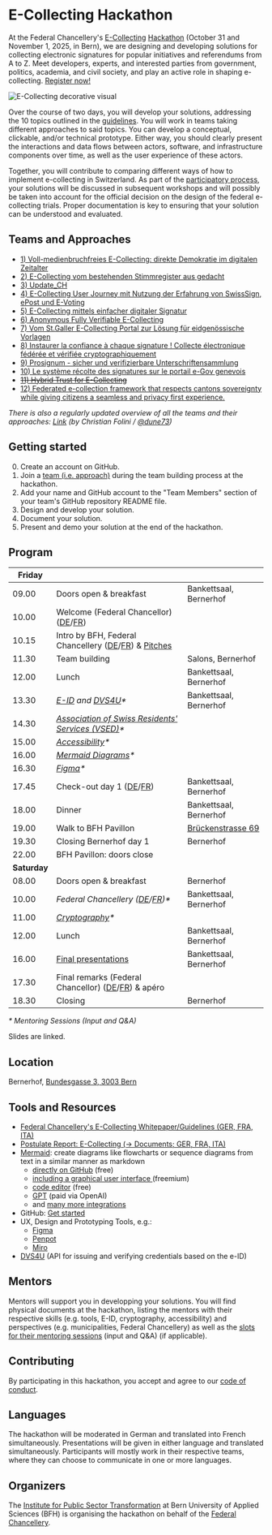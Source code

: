 # E-Collecting Hackathon
At the Federal Chancellery's [E-Collecting](https://www.bk.admin.ch/bk/de/home/politische-rechte/e-collecting.html) [Hackathon](https://www.bk.admin.ch/bk/de/home/politische-rechte/e-collecting/aktuelles.html) (October 31 and November 1, 2025, in Bern), we are designing and developing solutions for collecting electronic signatures for popular initiatives and referendums from A to Z. Meet developers, experts, and interested parties from government, politics, academia, and civil society, and play an active role in shaping e-collecting. [Register now!](https://findmind.ch/c/hackathon-registration)

![E-Collecting decorative visual](https://github.com/user-attachments/assets/ffa93f97-0f16-4abb-80ea-1d5dff9d4eba)

Over the course of two days, you will develop your solutions, addressing the 10 topics outlined in the [guidelines](https://www.bk.admin.ch/bk/de/home/politische-rechte/e-collecting/aktuelles.html). You will work in teams taking different approaches to said topics. You can develop a conceptual, clickable, and/or technical prototype. Either way, you should clearly present the interactions and data flows between actors, software, and infrastructure components over time, as well as the user experience of these actors.

Together, you will contribute to comparing different ways of how to implement e-collecting in Switzerland. As part of the [participatory process](https://www.bk.admin.ch/bk/de/home/politische-rechte/e-collecting/partizipativer_prozess.html), your solutions will be discussed in subsequent workshops and will possibly be taken into account for the official decision on the design of the federal e-collecting trials. Proper documentation is key to ensuring that your solution can be understood and evaluated.

## Teams and Approaches

- [1) Voll-medienbruchfreies E-Collecting: direkte  Demokratie im digitalen Zeitalter](https://github.com/swiss/e-collecting-hackathon-team1/)
- [2) E-Collecting vom bestehenden Stimmregister aus gedacht](https://github.com/swiss/e-collecting-hackathon-team2/)
- [3) Update_CH](https://github.com/swiss/e-collecting-hackathon-team3/)
- [4) E-Collecting User Journey mit Nutzung der Erfahrung von SwissSign, ePost und E-Voting](https://github.com/swiss/e-collecting-hackathon-team4/)
- [5) E-Collecting mittels einfacher digitaler Signatur](https://github.com/swiss/e-collecting-hackathon-team5/)
- [6) Anonymous Fully Verifiable E-Collecting](https://github.com/swiss/e-collecting-hackathon-team6/)
- [7) Vom St.Galler E-Collecting Portal zur Lösung für eidgenössische Vorlagen](https://github.com/swiss/e-collecting-hackathon-team7/)
- [8) Instaurer la confiance à chaque signature ! Collecte électronique fédérée et vérifiée cryptographiquement](https://github.com/swiss/e-collecting-hackathon-team8/)
- [9) Prosignum - sicher und verifizierbare Unterschriftensammlung](https://github.com/swiss/e-collecting-hackathon-team9/)
- [10) Le système récolte des signatures sur le portail e-Gov genevois](https://github.com/swiss/e-collecting-hackathon-team10/)
- ~~[11) Hybrid Trust for E-Collecting](https://github.com/swiss/e-collecting-hackathon-team11/)~~
- [12) Federated e-collection framework that respects cantons sovereignty while giving citizens a seamless and privacy first experience.](https://github.com/swiss/e-collecting-hackathon-team12/)

_There is also a regularly updated overview of all the teams and their approaches: [Link](https://gist.github.com/dune73/08cb549ea4c69e18a2d3dc32f1ab80c3#file-e-collecting-hackathon-overview-md) (by Christian Folini / [@dune73](https://github.com/dune73))_

## Getting started

0. Create an account on GitHub.
1. Join a [team (i.e. approach)](https://github.com/swiss/e-collecting-hackathon/tree/main?tab=readme-ov-file#teams-and-approaches) during the team building process at the hackathon.
2. Add your name and GitHub account to the "Team Members" section of your team's GitHub repository README file.
3. Design and develop your solution.
4. Document your solution.
5. Present and demo your solution at the end of the hackathon.


## Program

| **Friday**   |                              |                                           |
|--------------|------------------------------|-------------------------------------------|
| 09.00        | Doors open & breakfast       | Bankettsaal, Bernerhof                    |
|     10.00    | Welcome (Federal Chancellor)([DE](https://github.com/swiss/e-collecting-hackathon/blob/main/slides/e-collecting-hackathon-start_DE.pdf)/[FR](https://github.com/swiss/e-collecting-hackathon/blob/main/slides/e-collecting-hackathon-start_FR.pdf)) |                                           |
| 10.15        | Intro by BFH, Federal Chancellery ([DE](https://github.com/swiss/e-collecting-hackathon/blob/main/slides/e-collecting-hackathon-start_DE.pdf)/[FR](https://github.com/swiss/e-collecting-hackathon/blob/main/slides/e-collecting-hackathon-start_FR.pdf)) & [Pitches](https://github.com/swiss/e-collecting-hackathon/tree/main?tab=readme-ov-file#teams-and-approaches) |                      |
| 11.30        | Team building                | Salons, Bernerhof                         |
|     12.00    |     Lunch                    | Bankettsaal, Bernerhof                    |
| 13.30        | _[E-ID](https://github.com/swiss/e-collecting-hackathon/blob/main/slides/E-ID.pdf) and [DVS4U](https://github.com/swiss/e-collecting-hackathon/blob/main/slides/DVS4U.pdf)*_            | Bankettsaal, Bernerhof                    |
| 14.30        | _[Association of Swiss Residents' Services (VSED)](https://github.com/swiss/e-collecting-hackathon/blob/main/slides/VSED.pdf)*_ |                     |
| 15.00        | _[Accessibility](https://github.com/swiss/e-collecting-hackathon/tree/main/slides/accessibility)*_             |                                           |
| 16.00        | _[Mermaid Diagrams](https://github.com/swiss/e-collecting-hackathon/blob/main/slides/Tech-Mermaid-Figma.pdf)*_          |                                           |
| 16.30        | _[Figma](https://github.com/swiss/e-collecting-hackathon/blob/main/slides/Tech-Mermaid-Figma.pdf)*_                     |                                           |
|     17.45    |     Check-out day 1 ([DE](https://github.com/swiss/e-collecting-hackathon/blob/main/slides/e-collecting-hackathon-check-out_DE.pdf)/[FR](https://github.com/swiss/e-collecting-hackathon/blob/main/slides/e-collecting-hackathon-check-out_FR.pdf))         | Bankettsaal, Bernerhof                    |
|     18.00    |     Dinner                   | Bankettsaal, Bernerhof                    |
| 19.00        | Walk to BFH Pavillon         | [Brückenstrasse 69](https://www.openstreetmap.org/node/443520945) |
|     19.30    |     Closing Bernerhof day 1  | Bernerhof                                 |
| 22.00        | BFH Pavillon: doors close    |                                           |
| **Saturday** |                              |                                           |
| 08.00        | Doors open & breakfast       | Bernerhof                                 |
| 10.00        | _Federal Chancellery ([DE](https://github.com/swiss/e-collecting-hackathon/blob/main/slides/Bundeskanzlei_DE.pdf)/[FR](https://github.com/swiss/e-collecting-hackathon/blob/main/slides/ChancellerieFederale_FR.pdf))*_       | Bankettsaal, Bernerhof                    |
| 11.00        | _[Cryptography](https://github.com/swiss/e-collecting-hackathon/blob/main/slides/Cryptography.pdf)*_              |                                           |
| 12.00        | Lunch                        | Bankettsaal, Bernerhof                    |
| 16.00        | [Final presentations](https://github.com/swiss/e-collecting-hackathon/tree/main?tab=readme-ov-file#teams-and-approaches)          | Bankettsaal, Bernerhof                    |
| 17.30        | Final remarks (Federal Chancellor) ([DE](https://github.com/swiss/e-collecting-hackathon/blob/main/slides/e-collecting-hackathon-finish_DE.pdf)/[FR](https://github.com/swiss/e-collecting-hackathon/blob/main/slides/e-collecting-hackathon-finish_FR.pdf)) & apéro        |                                           |
| 18.30        | Closing                      | Bernerhof                                 |

_* Mentoring Sessions (Input and Q&A)_

Slides are linked.

## Location

Bernerhof, [Bundesgasse 3, 3003 Bern](https://www.openstreetmap.org/way/255112490#map=19/46.946220/7.441565)

## Tools and Resources

- [Federal Chancellery's E-Collecting Whitepaper/Guidelines (GER, FRA, ITA)](https://www.bk.admin.ch/bk/de/home/politische-rechte/e-collecting/aktuelles.html)
- [Postulate Report: E-Collecting (-> Documents; GER, FRA, ITA)](https://www.bk.admin.ch/bk/de/home/politische-rechte/e-collecting.html)
- [Mermaid](https://mermaid.js.org/ ): create diagrams like flowcharts or sequence diagrams from text in a similar manner as markdown 
	-  [directly on GitHub](https://github.blog/developer-skills/github/include-diagrams-markdown-files-mermaid/) (free)
  -  [including a graphical user interface ](https://www.mermaidchart.com) (freemium)
  -  [code editor](https://mermaid.live/) (free)
  -  [GPT](https://chatgpt.com/g/g-684cc36f30208191b21383b88650a45d-mermaid-chart-diagrams-and-charts) (paid via OpenAI)
  -  and [many more integrations](https://mermaid.js.org/ecosystem/integrations-community.html)
- GitHub: [Get started](https://docs.github.com/en/get-started/start-your-journey/hello-world)
- UX, Design and Prototyping Tools, e.g.:
	- [Figma](https://www.figma.com/) 
	- [Penpot](https://penpot.app/)
 	- [Miro](https://miro.com/)
- [DVS4U](https://heidi-universe.ch/en/index.html) (API for issuing and verifying credentials based on the e-ID)

## Mentors

Mentors will support you in developping your solutions. You will find physical documents at the hackathon, listing the mentors with their respective skills (e.g. tools, E-ID, cryptography, accessibility) and perspectives (e.g. municipalities, Federal Chancellery) as well as the [slots for their mentoring sessions](https://github.com/swiss/e-collecting-hackathon/tree/main?tab=readme-ov-file#program) (input and Q&A) (if applicable).

## Contributing

By participating in this hackathon, you accept and agree to our [code of conduct](/CONTRIBUTING.md).

## Languages

The hackathon will be moderated in German and translated into French simultaneously. Presentations will be given in either language and translated simultaneously. Participants will mostly work in their respective teams, where they can choose to communicate in one or more languages.

## Organizers

The [Institute for Public Sector Transformation](https://www.bfh.ch/en/research/research-areas/public-sector-transformation/) at Bern University of Applied Sciences (BFH) is organising the hackathon on behalf of the [Federal Chancellery](https://www.bk.admin.ch/bk/de/home.html).
